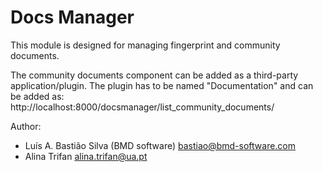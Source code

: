 Docs Manager
=============================================

This module is designed for managing fingerprint and community documents. 

The community documents component can be added as a third-party application/plugin.
The plugin has to be named "Documentation" and can be added as:
http://localhost:8000/docsmanager/list_community_documents/



Author: 
- Luís A. Bastião Silva (BMD software) <bastiao@bmd-software.com>
- Alina Trifan <alina.trifan@ua.pt>
